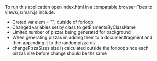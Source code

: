 To run this application open index.html in a compatable browser
Fixes to views/js/main.js include:
- Creted var elem = ""; outside of forloop
- Changed variables set by class to getElementsByClassName
- Limited number of pizzas being generated for background
- When generating pizzas im adding them to a documentfragment and then appending it to the randompizza div
- changePizzaSizes size is calculated outside the forloop since each pizzas size before change should be the same
